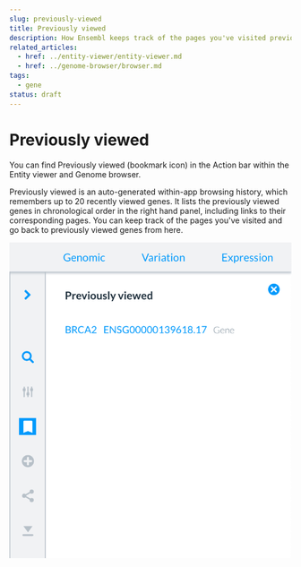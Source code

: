 ```yaml
---
slug: previously-viewed
title: Previously viewed
description: How Ensembl keeps track of the pages you've visited previously
related_articles:
  - href: ../entity-viewer/entity-viewer.md
  - href: ../genome-browser/browser.md
tags:
  - gene
status: draft
---
```


# Previously viewed

You can find Previously viewed (bookmark icon) in the Action bar within the Entity viewer and Genome browser.

Previously viewed is an auto-generated within-app browsing history, which remembers up to 20 recently viewed genes. It lists the previously viewed genes in chronological order in the right hand panel, including links to their corresponding pages. You can keep track of the pages you've visited and go back to previously viewed genes from here.

![](images/previously_viewed.png)
